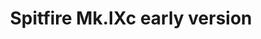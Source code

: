 ---
title: "Spitfire Mk.IXc early version"
price: 2030.00 
desc: "WEEKEND EDITION, Spitfire Mk.IXc early version, razmera: 1/48"
img_path: "/assets/img/84137.jpg"
brand: AMMO
available: true
special_offer: false
new: false
soon: false
cat: "Plasticne-Makete"
subcat: "PM-EDUARD"
subsubcat: ""
---